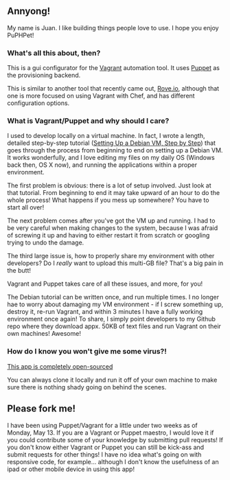 ## Annyong!

My name is Juan. I like building things people love to use. I hope you enjoy PuPHPet!

### What's all this about, then?

This is a gui configurator for the [Vagrant](http://vagrantup.com) automation tool.
It uses [Puppet](http://puppetlabs.com/) as the provisioning backend.

This is similar to another tool that recently came out, [Rove.io](http://rove.io), although that one is 
more focused on using Vagrant with Chef, and has different configuration options.

### What is Vagrant/Puppet and why should I care?

I used to develop locally on a virtual machine. In fact, I wrote a length, detailed step-by-step tutorial
([Setting Up a Debian VM, Step by Step](https://jtreminio.com/2012/07/setting-up-a-debian-vm-step-by-step))
that goes through the process from beginning to end on setting up a Debian VM. It works wonderfully, and I
love editing my files on my daily OS (Windows back then, OS X now), and running the applications within
a proper environment.

The first problem is obvious: there is a lot of setup involved. Just look at that tutorial. From beginning
to end it may take upward of an hour to do the whole process! What happens if you mess up somewhere? You
have to start all over!

The next problem comes after you've got the VM up and running. I had to be very careful when making changes
to the system, because I was afraid of screwing it up and having to either restart it from scratch or
googling trying to undo the damage.

The third large issue is, how to properly share my environment with other developers? Do I *really* want
to upload this multi-GB file? That's a big pain in the butt!

Vagrant and Puppet takes care of all these issues, and more, for you!

The Debian tutorial can be written once, and run multiple times. I no longer hae to worry about damaging my
VM environment - if I screw something up, destroy it, re-run Vagrant, and within 3 minutes I have a fully
working environment once again! To share, I simply point developers to my Github repo where they download
appx. 50KB of text files and run Vagrant on their own machines! Awesome!

### How do I know you won't give me some virus?!
[This app is completely open-sourced](https://github.com/puphpet/puphpet)

You can always clone it locally and run it off of your own machine to make sure there is nothing shady
going on behind the scenes.

## Please fork me!

I have been using Puppet/Vagrant for a little under two weeks as of Monday, May 13. If you are a Vagrant
or Puppet maestro, I would love it if you could contribute some of your knowledge by submitting pull
requests! If you don't know either Vagrant or Puppet you can still be kick-ass and submit requests for other
things! I have no idea what's going on with responsive code, for example... although I don't know the
usefulness of an ipad or other mobile device in using this app!
